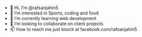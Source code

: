 - 👋 Hi, I’m @rafsanjahin5
- 👀 I’m interested in Sports, coding and food
- 🌱 I’m currently learning web development
- 💞️ I’m looking to collaborate on client projects
- 📫 How to reach me just knock at facebook.com/rafsanjahin5

<!---
rafsanjahin5/rafsanjahin5 is a ✨ special ✨ repository because its `README.md` (this file) appears on your GitHub profile.
You can click the Preview link to take a look at your changes.
--->
